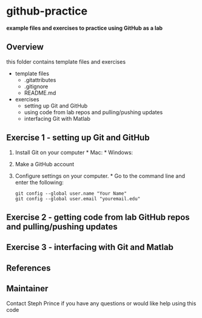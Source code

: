 # github-practice
**example files and exercises to practice using GitHub as a lab**

## Overview ##
this folder contains template files and exercises
  * template files
    * .gitattributes
    * .gitignore
    * README.md
  * exercises
    * setting up Git and GitHub
    * using code from lab repos and pulling/pushing updates
    * interfacing Git with Matlab
    
## Exercise 1 - setting up Git and GitHub ##
  1. Install Git on your computer
    * Mac:
    * Windows:
  2. Make a GitHub account
  3. Configure settings on your computer.
    * Go to the command line and enter the following:
  
      ```shell
      git config --global user.name "Your Name"
      git config --global user.email "youremail.edu"
      ```
## Exercise 2 - getting code from lab GitHub repos and pulling/pushing updates ##
  
## Exercise 3 - interfacing with Git and Matlab ##

    
## References    

## Maintainer ##

Contact Steph Prince if you have any questions or would like help using this code
